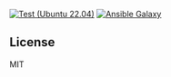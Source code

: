 [![Test (Ubuntu 22.04)](https://github.com/artyorsh/ansible-collection-smarthome/actions/workflows/test-ubuntu-lts.yml/badge.svg?event=push)](https://github.com/artyorsh/ansible-collection-smarthome/actions/workflows/test-ubuntu-lts.yml)
[![Ansible Galaxy](https://img.shields.io/badge/collection-artyorsh.smarthome-blue)](https://galaxy.ansible.com/artyorsh/smarthome)

## License

MIT
